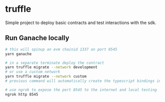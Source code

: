 # truffle

Simple project to deploy basic contracts and test interactions with the sdk.

## Run Ganache locally

```bash
# this will spinup an evm chainid 1337 on port 8545
yarn ganache

# in a separate terminate deploy the contract
yarn truffle migrate --network development
# or use a custom network
yarn truffle migrate --network custom
# previous command will automatically create the typescript bindings in ./types/truffle-contracts

# use ngrok to expose the port 8545 to the internet and local testing
ngrok http 8545

```
